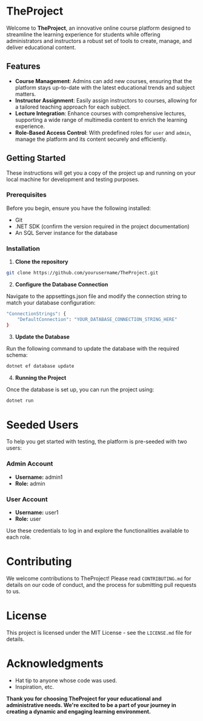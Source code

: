 # TheProject

Welcome to **TheProject**, an innovative online course platform designed to streamline the learning experience for students while offering administrators and instructors a robust set of tools to create, manage, and deliver educational content.

## Features

- **Course Management**: Admins can add new courses, ensuring that the platform stays up-to-date with the latest educational trends and subject matters.
- **Instructor Assignment**: Easily assign instructors to courses, allowing for a tailored teaching approach for each subject.
- **Lecture Integration**: Enhance courses with comprehensive lectures, supporting a wide range of multimedia content to enrich the learning experience.
- **Role-Based Access Control**: With predefined roles for `user` and `admin`, manage the platform and its content securely and efficiently.

## Getting Started

These instructions will get you a copy of the project up and running on your local machine for development and testing purposes.

### Prerequisites

Before you begin, ensure you have the following installed:
- Git
- .NET SDK (confirm the version required in the project documentation)
- An SQL Server instance for the database

### Installation

1. **Clone the repository**

```bash
git clone https://github.com/yourusername/TheProject.git
```

2. **Configure the Database Connection**

Navigate to the appsettings.json file and modify the connection string to match your database configuration:

```bash
"ConnectionStrings": {
    "DefaultConnection": "YOUR_DATABASE_CONNECTION_STRING_HERE"
}
```

3. **Update the Database**

Run the following command to update the database with the required schema:

```bash
dotnet ef database update
```

4. **Running the Project**

Once the database is set up, you can run the project using:
```bash
dotnet run
```

# Seeded Users

To help you get started with testing, the platform is pre-seeded with two users:

### Admin Account
- **Username:** admin1
- **Role:** admin

### User Account
- **Username:** user1
- **Role:** user

Use these credentials to log in and explore the functionalities available to each role.

# Contributing

We welcome contributions to TheProject! Please read `CONTRIBUTING.md` for details on our code of conduct, and the process for submitting pull requests to us.

# License

This project is licensed under the MIT License - see the `LICENSE.md` file for details.

# Acknowledgments

- Hat tip to anyone whose code was used.
- Inspiration, etc.

**Thank you for choosing TheProject for your educational and administrative needs. We're excited to be a part of your journey in creating a dynamic and engaging learning environment.**
